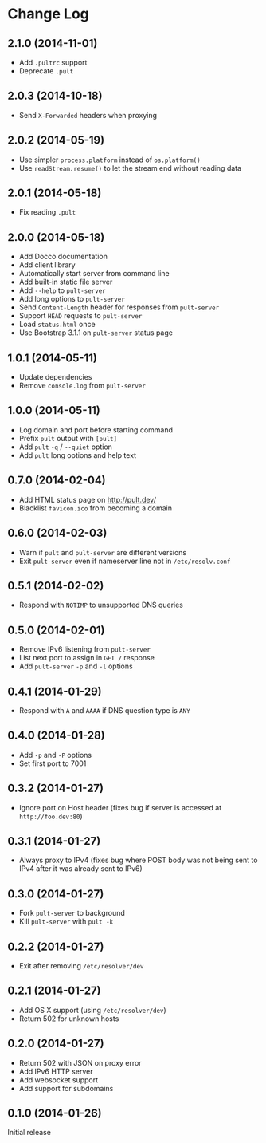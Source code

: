 # Change Log

## 2.1.0 (2014-11-01)

 * Add `.pultrc` support
 * Deprecate `.pult`

## 2.0.3 (2014-10-18)

 * Send `X-Forwarded` headers when proxying

## 2.0.2 (2014-05-19)

 * Use simpler `process.platform` instead of `os.platform()`
 * Use `readStream.resume()` to let the stream end without reading data

## 2.0.1 (2014-05-18)

 * Fix reading `.pult`

## 2.0.0 (2014-05-18)

 * Add Docco documentation
 * Add client library
 * Automatically start server from command line
 * Add built-in static file server
 * Add `--help` to `pult-server`
 * Add long options to `pult-server`
 * Send `Content-Length` header for responses from `pult-server`
 * Support `HEAD` requests to `pult-server`
 * Load `status.html` once
 * Use Bootstrap 3.1.1 on `pult-server` status page

## 1.0.1 (2014-05-11)

 * Update dependencies
 * Remove `console.log` from `pult-server`

## 1.0.0 (2014-05-11)

 * Log domain and port before starting command
 * Prefix `pult` output with `[pult]`
 * Add `pult` `-q` / `--quiet` option
 * Add `pult` long options and help text

## 0.7.0 (2014-02-04)

* Add HTML status page on http://pult.dev/
* Blacklist `favicon.ico` from becoming a domain

## 0.6.0 (2014-02-03)

* Warn if `pult` and `pult-server` are different versions
* Exit `pult-server` even if nameserver line not in `/etc/resolv.conf`

## 0.5.1 (2014-02-02)

* Respond with `NOTIMP` to unsupported DNS queries

## 0.5.0 (2014-02-01)

* Remove IPv6 listening from `pult-server`
* List next port to assign in `GET /` response
* Add `pult-server` `-p` and `-l` options

## 0.4.1 (2014-01-29)

* Respond with `A` and `AAAA` if DNS question type is `ANY`

## 0.4.0 (2014-01-28)

* Add `-p` and `-P` options
* Set first port to 7001

## 0.3.2 (2014-01-27)

* Ignore port on Host header (fixes bug if server is accessed at
  `http://foo.dev:80`)

## 0.3.1 (2014-01-27)

* Always proxy to IPv4 (fixes bug where POST body was not being sent to
  IPv4 after it was already sent to IPv6)

## 0.3.0 (2014-01-27)

* Fork `pult-server` to background
* Kill `pult-server` with `pult -k`

## 0.2.2 (2014-01-27)

* Exit after removing `/etc/resolver/dev`

## 0.2.1 (2014-01-27)

* Add OS X support (using `/etc/resolver/dev`)
* Return 502 for unknown hosts

## 0.2.0 (2014-01-27)

* Return 502 with JSON on proxy error
* Add IPv6 HTTP server
* Add websocket support
* Add support for subdomains

## 0.1.0 (2014-01-26)

Initial release
